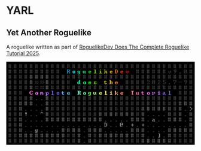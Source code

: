 # YARL
## Yet Another Roguelike
A roguelike written as part of [RoguelikeDev Does The Complete Roguelike Tutorial 2025](https://www.reddit.com/r/roguelikedev/comments/1luh8og/roguelikedev_does_the_complete_roguelike_tutorial/).

![](img/roguelikedev_does_the_complete_roguelike_tutorial_2025.png)
